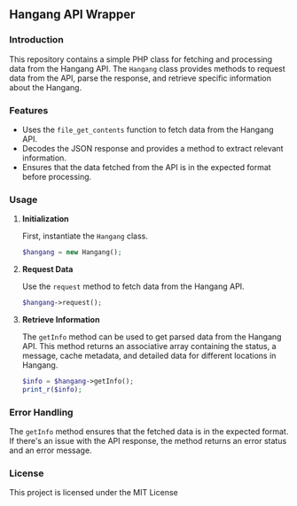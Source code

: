 ## Hangang API Wrapper

### Introduction

This repository contains a simple PHP class for fetching and processing data from the Hangang API. The `Hangang` class provides methods to request data from the API, parse the response, and retrieve specific information about the Hangang.

### Features

- Uses the `file_get_contents` function to fetch data from the Hangang API.
- Decodes the JSON response and provides a method to extract relevant information.
- Ensures that the data fetched from the API is in the expected format before processing.

### Usage

1. **Initialization**
   
   First, instantiate the `Hangang` class.
   
   ```php
   $hangang = new Hangang();
   ```

2. **Request Data**
   
   Use the `request` method to fetch data from the Hangang API.
   
   ```php
   $hangang->request();
   ```

3. **Retrieve Information**
   
   The `getInfo` method can be used to get parsed data from the Hangang API. This method returns an associative array containing the status, a message, cache metadata, and detailed data for different locations in Hangang.
   
   ```php
   $info = $hangang->getInfo();
   print_r($info);
   ```

### Error Handling

The `getInfo` method ensures that the fetched data is in the expected format. If there's an issue with the API response, the method returns an error status and an error message.

### License

This project is licensed under the MIT License
